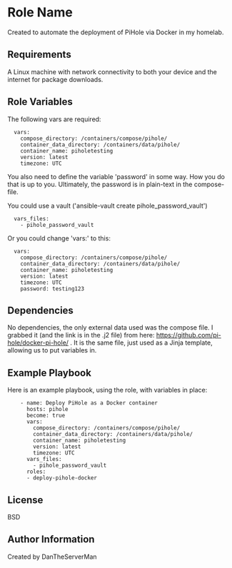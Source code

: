 Role Name
=========

Created to automate the deployment of PiHole via Docker in my homelab.

Requirements
------------

A Linux machine with network connectivity to both your device and the internet for package downloads.

Role Variables
--------------
 
The following vars are required:
```
  vars:
    compose_directory: /containers/compose/pihole/
    container_data_directory: /containers/data/pihole/
    container_name: piholetesting
    version: latest
    timezone: UTC
```
You also need to define the variable 'password' in some way. How you do that is up to you. Ultimately, the password is in plain-text in the compose-file.

You could use a vault ('ansible-vault create pihole_password_vault')
```
  vars_files:
    - pihole_password_vault 
```
Or you could change 'vars:' to this:
```
  vars:
    compose_directory: /containers/compose/pihole/
    container_data_directory: /containers/data/pihole/
    container_name: piholetesting
    version: latest
    timezone: UTC
    password: testing123
```
Dependencies
------------

No dependencies, the only external data used was the compose file. I grabbed it (and the link is in the .j2 file) from here: https://github.com/pi-hole/docker-pi-hole/ . It is the same file, just used as a Jinja template, allowing us to put variables in.

Example Playbook
----------------

Here is an example playbook, using the role, with variables in place:
```
    - name: Deploy PiHole as a Docker container 
      hosts: pihole 
      become: true
      vars:
        compose_directory: /containers/compose/pihole/
        container_data_directory: /containers/data/pihole/
        container_name: piholetesting
        version: latest
        timezone: UTC
      vars_files:
        - pihole_password_vault 
      roles:
      - deploy-pihole-docker
```
License
-------

BSD

Author Information
------------------

Created by DanTheServerMan